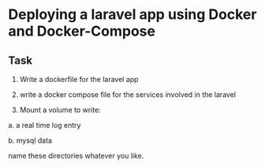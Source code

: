 # Deploying a laravel app using Docker and Docker-Compose


## Task

1. Write a dockerfile for the laravel app

2. write a docker compose file for the services involved in the laravel

3. Mount a volume to write:

a. a real time log entry

b. mysql data

name these directories whatever you like.
